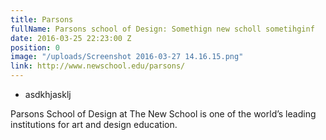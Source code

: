 ```yaml
---
title: Parsons
fullName: Parsons school of Design: Somethign new scholl sometihginf
date: 2016-03-25 22:23:00 Z
position: 0
image: "/uploads/Screenshot 2016-03-27 14.16.15.png"
link: http://www.newschool.edu/parsons/
---
```


* asdkhjasklj

Parsons School of Design at The New School is one of the world’s leading institutions for art and design education.
